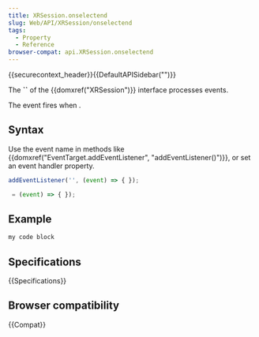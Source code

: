 ```yaml
---
title: XRSession.onselectend
slug: Web/API/XRSession/onselectend
tags:
  - Property
  - Reference
browser-compat: api.XRSession.onselectend
---
```

{{securecontext_header}}{{DefaultAPISidebar("")}}

The **``** of the {{domxref("XRSession")}} interface processes  events.

The  event fires when .

## Syntax

Use the event name in methods like {{domxref("EventTarget.addEventListener", "addEventListener()")}}, or set an event handler property.

```js
addEventListener('', (event) => { });

 = (event) => { });
```

## Example

```js
my code block
```

## Specifications

{{Specifications}}

## Browser compatibility

{{Compat}}

